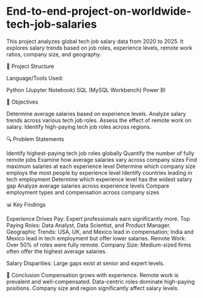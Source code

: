 # End-to-end-project-on-worldwide-tech-job-salaries
This project analyzes global tech job salary data from 2020 to 2025. It explores salary trends based on job roles, experience levels, remote work ratios, company size, and geography.

📁 Project Structure

Language/Tools Used:

Python (Jupyter Notebook)
SQL (MySQL Workbench)
Power BI

🧠 Objectives

Determine average salaries based on experience levels.
Analyze salary trends across various tech job roles.
Assess the effect of remote work on salary.
Identify high-paying tech job roles across regions.

🔍 Problem Statements

Identify highest-paying tech job roles globally
Quantify the number of fully remote jobs
Examine how average salaries vary across company sizes
Find maximum salaries at each experience level
Determine which company size employs the most people by experience level
Identify countries leading in tech employment
Determine which experience level has the widest salary gap
Analyze average salaries across experience levels
Compare employment types and compensation across company sizes

📊 Key Findings

Experience Drives Pay: Expert professionals earn significantly more.
Top Paying Roles: Data Analyst, Data Scientist, and Product Manager.
Geographic Trends: USA, UK, and Mexico lead in compensation; India and Mexico lead in tech employment but offer lower salaries.
Remote Work: Over 50% of roles were fully remote.
Company Size: Medium-sized firms often offer the highest average salaries.

Salary Disparities: Large gaps exist at senior and expert levels.

📌 Conclusion
Compensation grows with experience.
Remote work is prevalent and well-compensated.
Data-centric roles dominate high-paying positions.
Company size and region significantly affect salary levels.
